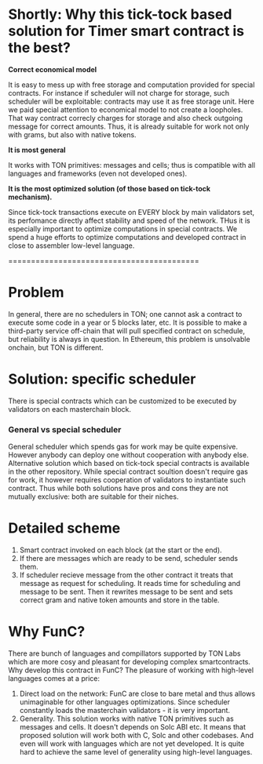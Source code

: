 # Shortly: Why this tick-tock based solution for Timer smart contract is the best?

**Correct economical model**

It is easy to mess up with free storage and computation provided for special contracts. For instance if scheduler will not charge for storage, such scheduler will be exploitable: contracts may use it as free storage unit. Here we paid special attention to economical model to not create a loopholes. That way contract correcly charges for storage and also check outgoing message for correct amounts. Thus, it is already suitable for work not only with grams, but also with native tokens.

**It is most general**

It works with TON primitives: messages and cells; thus is compatible with all languages and frameworks (even not developed ones).


**It is the most optimized solution (of those based on tick-tock mechanism).**

Since tick-tock transactions execute on EVERY block by main validators set, its perfomance directly affect stability and speed of the network. THus it is especially important to optimize computations in special contracts. We spend a huge efforts to optimize computations and developed contract in close to assembler low-level language.


==========================================
# Problem
In general, there are no schedulers in TON; one cannot ask a contract to execute some code in a year or 5 blocks later, etc. 
It is possible to make a third-party service off-chain that will pull specified contract on schedule, but reliability is always in question.
In Ethereum, this problem is unsolvable onchain, but TON is different. 

# Solution: specific scheduler
There is special contracts which can be customized to be executed by validators on each masterchain block.

### General vs special scheduler
General scheduler which spends gas for work may be quite expensive. However anybody can deploy one without cooperation with anybody else. Alternative solution which based on tick-tock special contracts is available in the other repository. While special contract soultion doesn't require gas for work, it however requires cooperation of validators to instantiate such contract. Thus while both solutions have pros and cons they are not mutually exclusive: both are suitable for their niches.

# Detailed scheme
1. Smart contract invoked on each block (at the start or the end). 
2. If there are messages which are ready to be send, scheduler sends them.
3. If scheduler recieve message from the other contract it treats that message as request for scheduling. It reads time for scheduling and message to be sent. Then it rewrites message to be sent and sets correct gram and native token amounts and store in the table.


# Why FunC?
There are bunch of languages and compillators supported by TON Labs which are more cosy and pleasant for developing complex smartcontracts. Why develop this contract in FunC? The pleasure of working with high-level languages comes at a price:

1. Direct load on the network: FunC are close to bare metal and thus allows unimaginable for other languages optimizations. Since scheduler constantly loads the masterchain validators - it is very important.
2. Generality. This solution works with native TON primitives such as messages and cells. It doesn't depends on Solc ABI etc. It means that proposed solution will work both with C, Solc and other codebases. And even will work with languages which are not yet developed. It is quite hard to achieve the same level of generality using high-level languages.




